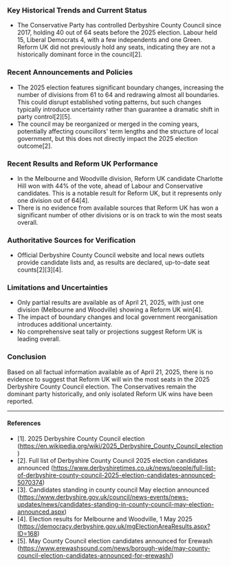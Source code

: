 ### Key Historical Trends and Current Status

- The Conservative Party has controlled Derbyshire County Council since 2017, holding 40 out of 64 seats before the 2025 election. Labour held 15, Liberal Democrats 4, with a few independents and one Green. Reform UK did not previously hold any seats, indicating they are not a historically dominant force in the council[2].

### Recent Announcements and Policies

- The 2025 election features significant boundary changes, increasing the number of divisions from 61 to 64 and redrawing almost all boundaries. This could disrupt established voting patterns, but such changes typically introduce uncertainty rather than guarantee a dramatic shift in party control[2][5].
- The council may be reorganized or merged in the coming years, potentially affecting councillors' term lengths and the structure of local government, but this does not directly impact the 2025 election outcome[2].

### Recent Results and Reform UK Performance

- In the Melbourne and Woodville division, Reform UK candidate Charlotte Hill won with 44% of the vote, ahead of Labour and Conservative candidates. This is a notable result for Reform UK, but it represents only one division out of 64[4].
- There is no evidence from available sources that Reform UK has won a significant number of other divisions or is on track to win the most seats overall.

### Authoritative Sources for Verification

- Official Derbyshire County Council website and local news outlets provide candidate lists and, as results are declared, up-to-date seat counts[2][3][4].

### Limitations and Uncertainties

- Only partial results are available as of April 21, 2025, with just one division (Melbourne and Woodville) showing a Reform UK win[4].
- The impact of boundary changes and local government reorganisation introduces additional uncertainty.
- No comprehensive seat tally or projections suggest Reform UK is leading overall.

### Conclusion

Based on all factual information available as of April 21, 2025, there is no evidence to suggest that Reform UK will win the most seats in the 2025 Derbyshire County Council election. The Conservatives remain the dominant party historically, and only isolated Reform UK wins have been reported.

---

#### References

- [1]. 2025 Derbyshire County Council election (https://en.wikipedia.org/wiki/2025_Derbyshire_County_Council_election)
- [2]. Full list of Derbyshire County Council 2025 election candidates announced (https://www.derbyshiretimes.co.uk/news/people/full-list-of-derbyshire-county-council-2025-election-candidates-announced-5070374)
- [3]. Candidates standing in county council May election announced (https://www.derbyshire.gov.uk/council/news-events/news-updates/news/candidates-standing-in-county-council-may-election-announced.aspx)
- [4]. Election results for Melbourne and Woodville, 1 May 2025 (https://democracy.derbyshire.gov.uk/mgElectionAreaResults.aspx?ID=168)
- [5]. May County Council election candidates announced for Erewash (https://www.erewashsound.com/news/borough-wide/may-county-council-election-candidates-announced-for-erewash/)